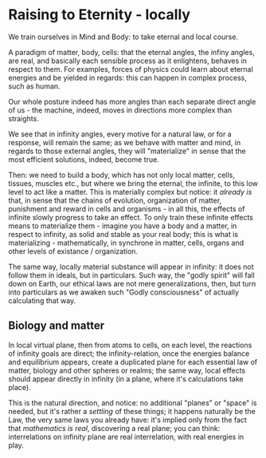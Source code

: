 # Raising to Eternity - locally

We train ourselves in Mind and Body: to take eternal and local course.

A paradigm of matter, body, cells: that the eternal angles, the infiny angles, are real, and basically each sensible process as it enlightens, behaves in respect to them. For examples, forces of physics could learn about eternal energies and be yielded in regards: this can happen in complex process, such as human.

Our whole posture indeed has more angles than each separate direct angle of us - the machine, indeed, moves in directions more complex than straights.

We see that in infinity angles, every motive for a natural law, or for a response, will remain the same; as we behave with matter and mind, in regards to those external angles, they will "materialize" in sense that the most efficient solutions, indeed, become true.

Then: we need to build a body, which has not only local matter, cells, tissues, muscles etc., but where we bring the eternal, the infinite, to this low level to act like a matter. This is materially complex but notice: it *already is* that, in sense that the chains of evolution, organization of matter, punishment and reward in cells and organisms - in all this, the effects of infinite slowly progress to take an effect. To only train these infinite effects means to materialize them - imagine you have a body and a matter, in respect to infinity, as solid and stable as your real body; this is what is materializing - mathematically, in synchrone in matter, cells, organs and other levels of existance / organization.

The same way, locally material substance will appear in infinity: it does not follow them in ideals, but in particulars. Such way, the "godly spirit" will fall down on Earth, our ethical laws are not mere generalizations, then, but turn into particulars as we awaken such "Godly consciousness" of actually calculating that way.

## Biology and matter

In local virtual plane, then from atoms to cells, on each level, the reactions of infinity goals are direct; the infinity-relation, once the energies balance and equilibrium appears, create a duplicated plane for each essential law of matter, biology and other spheres or realms; the same way, local effects should appear directly in infinity (in a plane, where it's calculations take place).

This is the natural direction, and notice: no additional "planes" or "space" is needed, but it's rather a *settling* of these things; it happens naturally be the Law, the very same laws you already have: it's implied only from the fact that *mathematics is real*, discovering a real plane; you can think: interrelations on infinity plane are real interrelation, with real energies in play.
